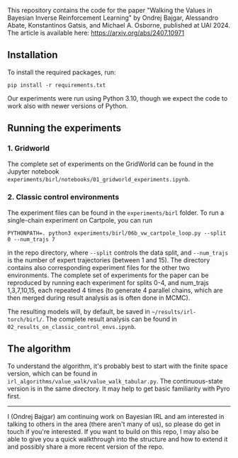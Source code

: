 This repository contains the code for the paper "Walking the Values in Bayesian Inverse Reinforcement Learning" by Ondrej Bajgar, Alessandro Abate, Konstantinos Gatsis, and Michael A. Osborne, published at UAI 2024.
The article is available here: https://arxiv.org/abs/2407.10971

## Installation
To install the required packages, run:
```
pip install -r requirements.txt
```
Our experiments were run using Python 3.10, though we expect the code to work also with newer versions of Python.

## Running the experiments

### 1. Gridworld
The complete set of experiments on the GridWorld can be found in the Jupyter notebook `experiments/birl/notebooks/01_gridworld_experiments.ipynb`.

### 2. Classic control environments
The experiment files can be found in the `experiments/birl` folder. To run a single-chain experiment on Cartpole, you can run
```
PYTHONPATH=. python3 experiments/birl/06b_vw_cartpole_loop.py --split 0 --num_trajs 7
```
in the repo directory, where `--split` controls the data split, and `--num_trajs` is the number of expert trajectories (between 1 and 15). The directory contains also corresponding experiment files for the other two environments. The complete set of experiments for the paper can be reproduced by running each experiment for splits 0-4, and num_trajs 1,3,7,10,15, each repeated 4 times (to generate 4 parallel chains, which are then merged during result analysis as is often done in MCMC).

The resulting models will, by default, be saved in `~/results/irl-torch/birl/`. The complete result analysis can be found in `02_results_on_classic_control_envs.ipynb`.

## The algorithm
To understand the algorithm, it's probably best to start with the finite space version, which can be found in `irl_algorithms/value_walk/value_walk_tabular.py`. The continuous-state version is in the same directory. It may help to get basic familiarity with Pyro first.

___

I (Ondrej Bajgar) am continuing work on Bayesian IRL and am interested in talking to others in the area (there aren't many of us), so please do get in touch if you're interested. If you want to build on this repo, I may also be able to give you a quick walkthrough into the structure and how to extend it and possibly share a more recent version of the repo.